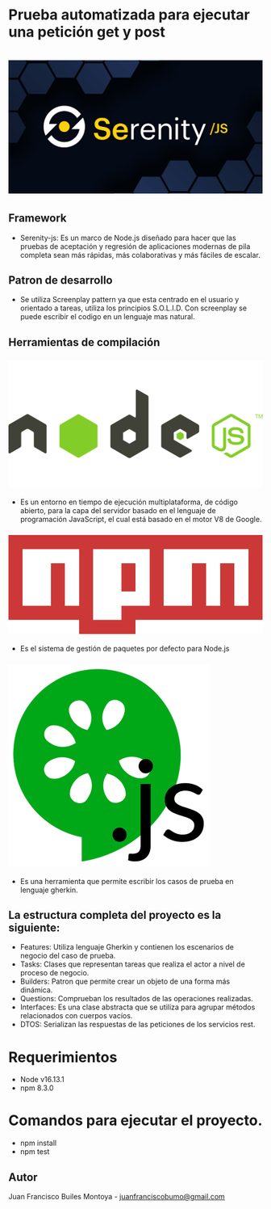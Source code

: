 # Prueba automatizada para ejecutar una petición get y post

# ![Serenity-js](docs/serenity-js.png "Logo Title Text 1")

## Framework
* Serenity-js: Es un marco de Node.js diseñado para hacer que las pruebas de aceptación y regresión de aplicaciones modernas de pila completa sean más rápidas, más colaborativas y más fáciles de escalar.
## Patron de desarrollo
* Se utiliza Screenplay pattern ya que esta centrado en el usuario y orientado a tareas, utiliza los principios S.O.L.I.D. Con screenplay se puede escribir el codigo en un lenguaje mas natural.
## Herramientas de compilación 
### ![Node-js](docs/node-js.png "Logo Title Text 1")
* Es un entorno en tiempo de ejecución multiplataforma, de código abierto, para la capa del servidor basado en el lenguaje de programación JavaScript, el cual está basado en el motor V8 de Google.
### ![NPM](docs/npm.png "Logo Title Text 1")
* Es el sistema de gestión de paquetes por defecto para Node.js
### ![Cucumber-js](docs/cucumber-js.png "Logo Title Text 1")
* Es una herramienta que permite escribir los casos de prueba en lenguaje gherkin.
## La estructura completa del proyecto es la siguiente:
* Features: Utiliza lenguaje Gherkin y contienen los escenarios de negocio del caso de prueba. 
* Tasks: Clases que representan tareas que realiza el actor a nivel de proceso de negocio. 
* Builders: Patron que permite crear un objeto de una forma más dinámica.
* Questions: Comprueban los resultados de las operaciones realizadas. 
* Interfaces: Es una clase abstracta que se utiliza para agrupar métodos relacionados con cuerpos vacíos.
* DTOS: Serializan las respuestas de las peticiones de los servicios rest.
# Requerimientos
* Node v16.13.1
* npm 8.3.0
# Comandos para ejecutar el proyecto.
* npm install
* npm test
## Autor
Juan Francisco Builes Montoya - juanfranciscobumo@gmail.com
